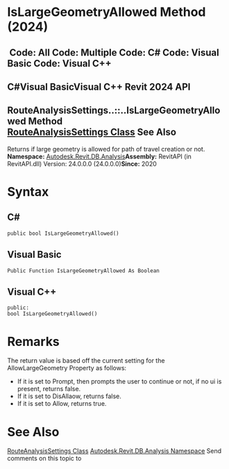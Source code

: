 # IsLargeGeometryAllowed Method (2024)

﻿
 Code: All Code: Multiple Code: C# Code: Visual Basic Code: Visual C++   
---  
C#Visual BasicVisual C++
Revit 2024 API  
---  
RouteAnalysisSettings..::..IsLargeGeometryAllowed Method   
[RouteAnalysisSettings Class](e6742b6a-9c35-5344-736b-7bf9af6f4254.md "RouteAnalysisSettings Class") See Also  
---  
Returns if large geometry is allowed for path of travel creation or not. 
**Namespace:** [Autodesk.Revit.DB.Analysis](958e2e12-587d-f188-5d7b-f13d7dbfdf48.md "Autodesk.Revit.DB.Analysis Namespace")**Assembly:** RevitAPI (in RevitAPI.dll) Version: 24.0.0.0 (24.0.0.0)**Since:** 2020 
# Syntax
C#  
---  
```text
public bool IsLargeGeometryAllowed()
```
  
Visual Basic  
---  
```text
Public Function IsLargeGeometryAllowed As Boolean
```
  
Visual C++  
---  
```text
public:
bool IsLargeGeometryAllowed()
```
  
# Remarks
The return value is based off the current setting for the AllowLargeGeometry Property as follows: 
  * If it is set to Prompt, then prompts the user to continue or not, if no ui is present, returns false.
  * If it is set to DisAllaow, returns false.
  * If it is set to Allow, returns true.

# See Also
[RouteAnalysisSettings Class](e6742b6a-9c35-5344-736b-7bf9af6f4254.md "RouteAnalysisSettings Class")
[Autodesk.Revit.DB.Analysis Namespace](958e2e12-587d-f188-5d7b-f13d7dbfdf48.md "Autodesk.Revit.DB.Analysis Namespace")
Send comments on this topic to 